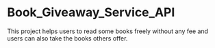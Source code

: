 # Book_Giveaway_Service_API
This project helps users to read some books freely without any fee and users can also take the books others offer.
